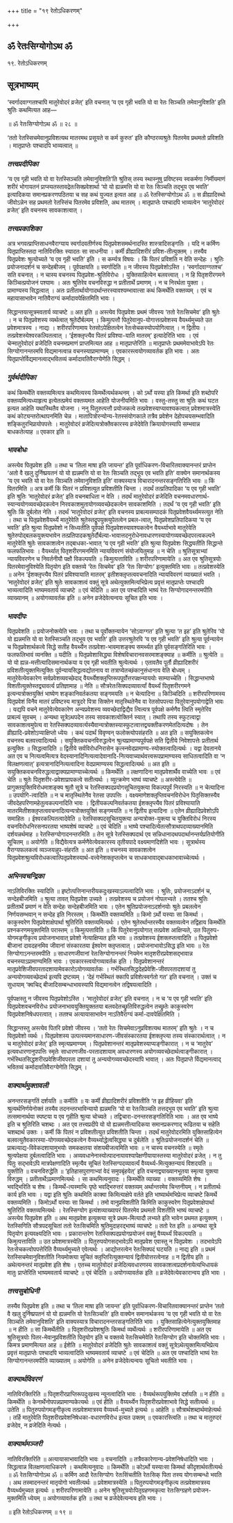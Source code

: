+++
title = "१९ रेतोऽधिकरणम्"

+++


## ॐ रेतःसिग्योगोऽथ ॐ

१९. रेतोऽधिकरणम्

## **सूत्रभाष्यम्**

‘स्वर्गादवाग्गतश्चापि मातुरेवोदरं व्रजेत्’ इति वचनात् ‘य एव गृही भवति यो वा रेतः सिञ्चति तमेवानुविशति’ इति श्रुतिः कथमित्यत आह—

॥ ॐ रेतःसिग्योगोऽथ ॐ ॥ २८ ॥

‘ततो रेतस्सिचमेवानुप्रविशत्यथ मातरमथ प्रसूयते स कर्म कुरुत’ इति कौण्ठरव्यश्रुतेः पितरमेव प्रथमतो प्रविशति । मातृप्राप्तेः पश्चादपि भाव्यत्वात् ॥

### ***तत्त्वप्रदीपिका***

‘य एव गृही भवति यो वा रेतस्सिञ्चति तमेवानुविशति’ति श्रुतिस् तस्य स्थास्नुषु प्रविष्टस्य स्वकर्मणा निर्मीयमाणं शरीरं भोगायतनं प्राप्स्यतस्तावद्रेतःसिक्प्रवेशार्था ‘यो यो ह्यन्नमत्ति यो वा रेतः सिञ्चति तद्भूय एव भवति’ इत्यादिकया समानप्रकरणपठितया च सह कथं युज्यत इत्यत आह ॥ ॐ रेतस्सिग्योगोऽथ ॐ ॥ स व्रीह्यादिस्थो जीवोऽन्नेन सह प्रथमतो रेतस्सिंच पितरमेव प्रविशति, अथ मातरम् । मातृप्राप्तेः पश्चादपि भाव्यत्वेन ‘मातुरेवोदरं व्रजेत्’ इति वचनस्य सावकाशत्वात् ।

### ***तत्त्वप्रकाशिका***

अत्र भगवत्प्राप्तिसाधनवैराग्याय स्वर्गादवतीर्णस्य पितृप्रवेशसमर्थनादस्ति शास्त्रादिसङ्गतिः । यदि न कर्मिणः पितृप्राप्तिस्तदा नातिविरक्तिः स्यादतः सा साधनीया । कर्मी व्रीह्यादिशरीरं प्रविश-तीत्युक्तम् । तस्यैव पितृप्रवेशः श्रुत्योच्यते ‘य एव गृही भवति’ इति । स कर्म्यत्र विषयः । किं पितरं प्रविशति न वेति सन्देहः । श्रुतिः प्रयोजनादर्शनं च सन्देहबीजम् । पूर्वपक्षयति ॥ स्वर्गादिति ॥ न जीवस्य पितृप्रवेशोऽस्ति । ‘स्वर्गादवाग्गतश्च’ सति वचनात् । न चास्य वचनस्य पितृप्रवेश-श्रुतिविरोधः । युक्तिसाहित्येन बलवत्त्वात् । न हि पितृशरीरगमने किञ्चित्प्रयोजनं पश्यामः । अतः श्रुतिरेव वचनविरुद्धा न प्रतीतार्थे प्रमाणम् । न च निरर्थता युक्ता । प्रामाण्यस्य सिद्धत्वात् । अतः प्रतीतार्थायोगादर्थान्तरस्यावश्यम्भावात्सा कथं किमर्थेति वक्तव्यम् । एवं च महायासाभावेन नातिवैराग्यं कर्मादावपेक्षितमिति भावः ।

सिद्धान्तयत्सूत्रमवतार्य व्याचष्टे ॥ अत इति ॥ अस्त्येव पितृप्रवेशः प्रथमं जीवस्य ‘ततो रेतःसिचमेव’ इति श्रुतेः । न च पितृप्रवेशस्य व्यर्थत्वात् श्रुतेदौर्बल्यम् । किमुत्पत्तौ पितुरेवानुप-योगात्तत्प्रवेशस्य वैयर्थ्यमुच्यते उत प्रवेशमात्रस्य । नाद्यः । शरीरपरिणामाय रेतसोऽपेक्षितत्वेन रेतःसेचकस्योपयोगित्वात् । न द्वितीयः । तत्प्रवेशस्येश्वरकल्पितत्वात् । ‘ईशक्लृप्त्यैव पितरं प्रविश्या-याति मातरम्’ इत्यादेरिति भावः । एवं चेन्मातुरेवोदरं व्रजेदिति वचनमप्रमाणं प्राप्तमित्यत आह ॥ मातृप्राप्तेरिति ॥ मातृप्राप्तेः प्रथममेवाभावेऽपि रेतः सिग्योगानन्तरमपि विद्यमानत्वान्न वचनस्याप्रामाण्यम् । एवकारस्त्वयोगव्यावर्तक इति भावः । अतः पितृप्राप्तेर्विद्यमानत्वाद्भवितव्यं कर्मादावतिवैराग्येणेति सिद्धम् ।

### ***गुर्वर्थदीपिका***

कथं किमर्थेति वक्तव्यमित्यत्र कथमित्यस्य किमर्थेत्यर्थकथनम् । को ऽर्थो यस्या इति किमर्था इति शब्दोपरि वक्तव्यमित्यध्याहृत्य इत्येतत्प्रमेयं वक्तव्यमत आहेति योजनीयमिति भावः । वस्तु-तस्तु सा श्रुतिः कथं घटत इत्यत आहेति यथास्थितैव योजना । ननु पितुरुत्पत्तौ प्रयोजकत्वे तत्प्रवेशस्याप्यावश्यकत्वात् प्रवेशमात्रस्येति कथं कोट्यन्तरोत्थापनमिति चेन्न । मातापित्रोरन्योन्य-रेतस्संयोगकाले तत्रैव प्रवेशेन देहोपचयसम्भवादिति शङ्कितुरभिप्रायोपपत्तेः । मातुरेवोदरं व्रजेदित्यत्रोक्तैवकारस्य व्रजेदेवेति क्रियायोगस्यापि सम्भवान्न बाधकतेत्याह ॥ एवकार इति ॥

### ***भावबोधः***

अस्त्येव पितृप्रवेश इति ॥ तथा च ‘तिला माषा इति जायन्त’ इति पूर्वाधिकरण-विचारितवाक्यानन्तरं प्राप्तेन ‘अतो वै खलु दुर्निष्प्रयतनं यो यो ह्यन्नमत्ति यो वा रेतः सिञ्चति तद्भूय एव भवति इति’ वाक्येन समानार्थकस्य ‘य एव भवति यो वा रेतः सिञ्चति तमेवानुविशति इति’ वाक्यस्यात्र विचारादनन्तरसङ्गतिरिति भावः ॥ किं पितरमिति ॥ अत्र कर्मी किं पितरं न प्रविशत्युत प्रविशतीति चिन्ता । तदर्थं तत्प्रतिपादिका ‘य एव गृही भवति’ इति श्रुतिः ‘मातुरेवोदरं व्रजेत्’ इति वचनबाधिता न वेति । तदर्थं मातुरेवोदरं व्रजेदिति वचनमवधारणार्थ-स्यान्ययोगव्यवच्छेदकत्वेन निरवकाशमुतायोगव्यवच्छेदकत्वेन सावकाशमिति । तदर्थं ‘य एव गृही भवति’ इति श्रुतिः किं दुर्बलोत नेति । तदर्थं ‘मातुरेवोदरं व्रजेत्’ इति वचनस्य प्राबल्यसम्पादकं पितृप्रवेशवैयर्थ्यमस्त्युत नेति । तथा च पितृप्रवेशवैयर्थ्ये मातुरेवेति श्रुतेस्तद्रूपयुक्त्युपेतत्वेन प्रबल-त्वात्, पितृप्रवेशप्रतिपादिकया ‘य एव भवति’ इति श्रुत्या पितृप्रवेशो न सिध्यतीति पूर्वपक्षे पितृप्रवेशस्यावश्यकत्वेन वैयर्थ्याभावे मातुरेवेति श्रुतेरुपोद्बलकयुक्त्यभावेन तत्प्रतिपादकश्रुतेर्दौर्बल्या-भावात्तदनुरोधेनावधारणस्यायोगव्यवच्छेदपरत्वकल्पने मातुरेवेति श्रुतेः सावकाशत्वेन तद्बाधका-भावात् ‘य एव गृही भवति’ इति श्रुत्या पितृप्रवेशः सिद्ध्यतीति सिद्धान्ते फलफलिभावः । वैयर्थ्यात् पितृशरीरगमनमिति न्यायविवरणं संयोजयितुमाह ॥ न चेति ॥ श्रुतिसूत्राभ्यां न्यायविवरणेन च निवर्तनीयौ पक्षौ विकल्पयति ॥ किमुत्पत्ताविति ॥ शरीरपरिणामायेति ॥ अत एव श्रुतिसूत्रयोः पितरमेवानुविश्येति पितृयोग इति वक्तव्ये ‘रेतः सिचमेव’ इति ‘रेतः सिग्योगः’ इत्युक्तमिति भावः ॥ तत्प्रवेशस्येति ॥ अनेन ‘ईशक्लृप्त्यैव पितरं प्रविश्यायाति मातरम्’ इतीशक्लृप्तत्ववचनादिति न्यायविवरणं व्याख्यातं भवति । ‘मातुरेवोदरं व्रजेत्’ इति श्रुतेः सावकाशत्वं वक्तुं सूत्रे अथेत्युक्तमित्यभिप्रेत्य प्रवृत्तं मातृप्राप्तेः पश्चादपि भाव्यत्वादिति भाष्यमवतार्य व्याचष्टे ॥ एवं चेदिति ॥ अत एव पश्चादिति भाष्यं रेतः सिग्योगादनन्तरमपीति व्याख्यानम् ॥ अयोगव्यावर्तक इति ॥ अनेन व्रजेदेवेत्यन्वयः सूचित इति भावः ।

### ***भावदीपः***

पितृप्रवेशति ॥ प्रयोजनोक्त्येति भावः । तथा च पूर्वोक्तन्यायेन ‘सोऽवाग्गत’ इति श्रुत्या ‘त इह’ इति श्रुतेरिव ‘यो यो ह्यन्नमत्ति यो वा रेतस्सिञ्चति तद्भूय एव भवति’ इति उत्तरश्रुतेरपि ‘य एव गृही भवति’ इति श्रुत्या पूर्वन्यायेन च पितृप्रवेशार्थकत्वे सिद्धे सतीह वैयर्थ्येन तत्प्रवेशा-भावमाशङ्क्य समर्थ्यत इति पूर्वसङ्गतिरिति भावः । फलफलिभावं व्यनक्ति ॥ यदीति ॥ पितृप्रवेशासिद्ध्या विशेषविचारानवसरमाशङ्क्याह ॥ कर्मीति ॥ श्रुत्येति ॥ यो यो ह्यन्न-मत्तीत्यादिसमानार्थकया य एव गृही भवतीति श्रुत्येत्यर्थः । एतावतैव पूर्तौ व्रीह्यादिशरीरं प्रविशतीत्युक्तमित्युक्तिः पूर्वन्यायसिद्धत्वद्योतनाय वा तत्राप्येतच्छंकानुसंधानाय वेति बोध्यम् । मातुरेवेत्येवकारेण सर्वप्रवेशव्यवच्छेदाद् वैयर्थ्येशक्लृप्तिरूपपूर्वोत्तरपक्षन्याययोः साम्याच्चेति । सिद्धान्तभाष्ये विशतीत्युक्तेस्तद्व्यावर्त्य प्रतिज्ञामाह ॥ नेति ॥ सौत्ररेतःसिक्पदव्यावर्त्यां वैयर्थ्यं पितृशरीरगमने इत्यन्यत्रोक्तयुक्तिं भाष्येण शङ्कानिवर्तकतया सङ्गमयति ॥ न चेत्यादिना ॥ किञ्चिदिति ॥ शरीरपरिणामस्य पितृप्रवेशं विनैव मातरं प्रविष्टस्य मात्रुदरे पित्रा सिक्तेन मातृस्थितेनैव वा रेतसोपपत्त्या पितुरेवानुपयोगाद्वेति भावः । यद्यपि वचने मातुरेवेत्येवकारेण अन्यप्रवेशस्य व्यवच्छेदाद्विद्यैव त्वित्यत्र पूर्वपक्षे कर्मणैव त्विति स्मृतेरिव प्राबल्यं सुवचम् । अन्यथा सूत्रेऽथपदेन तस्य सावकाशत्वोक्तिर्न स्यात् । तथापि तस्य स्फुटत्वाद्वा सावकाशत्वमुपेत्य वा रेतस्सिक्पदव्यावर्त्यस्यैवान्यत्रोक्तस्यास्फुटत्वात्तद्व्यक्तीकरणमेतदित्यदोषः । तेन व्रीह्यादि-प्रवेशोऽप्याक्षिप्तो ध्येयः । कथं पदार्थं विवृण्वन् फलोक्त्योपसंहरति ॥ अत इति ॥ सयुक्तिकत्वेन वचनस्य बलवत्त्वादित्यर्थः । सयुक्तिकवचनविरुद्धत्वेन श्रुत्यप्रामाण्यपूर्वपक्षे सति द्वितीये निवेशापत्तेः प्रतीतार्थ इत्युक्तिः ॥ सिद्धत्वादिति ॥ द्वितीये सर्वविरोधनिरासेन कृत्स्नवेदप्रामाण्य-स्योक्तत्वादित्यर्थः । यद्वा देवतानये अत एव च नित्यत्वमित्यत्र वेदस्यानादिनित्यत्वादेवानादि-नित्यवाच्यार्थवत्त्वरूपप्रामाण्यस्य साधितत्वादिति वा ‘न विलक्षणत्वात्’ इत्यत्रानादिनित्यत्वादिना वेदप्रामाण्यस्य सिद्धत्वादित्यर्थः ॥ अत इति ॥ सयुक्तिकवचनविरुद्धत्वाद्वाक्यप्रामाण्याच्चेत्यर्थः ॥ किमर्थेति ॥ लक्षणादिना मातृप्रवेशार्थैव वाच्येति भावः ॥ एवं चेति ॥ श्रुतेः पितृशरीर-प्रवेशाप्रापकत्वे सतीत्यर्थः । व्युत्क्रमेण भाष्यं व्याचष्टे ॥ अस्त्येवेति ॥ प्रागुक्तयुक्तिविरोधमाशङ्क्य श्रुतौ सूत्रे च रेतस्सिक्पदप्रयोगसूचितयुक्त्या विकल्पपूर्वं निरस्यति ॥ न चेत्यादिना ॥ उपयोगि-त्वादिति ॥ न च मातृस्थितेनैव रेतसा उपपत्तिः । वक्ष्यमाणेशक्लृप्तिवचनविरोधेन पितृसिक्तस्यैव जीवदेहपरिणामहेतुत्वकल्पनादिति भावः । द्वितीयकल्पनिवर्तकतया ईशक्लृप्त्यैव पितरं प्रविश्यायाति मातरमितीशक्लृप्तत्ववचनादित्यन्यत्रोक्तयुक्तिं सङ्गमयति ॥ न द्वितीय इत्यादिना ॥ एतेन व्रीह्यादिप्रवेशोऽपि समाहितः । ईश्वरकल्पितत्वादेवेति ॥ रेतस्सिक्पदसूचितयुक्त्या अन्यत्रोक्त-युक्त्या च युक्तिविरोधं निरस्य वचनविरोधनिरसनपरतया भाष्यशेषं व्याचष्टे ॥ एवं चेदिति ॥ भाष्ये पश्चादित्येतत्सौत्राथपदव्याख्यानमिति दर्शयन्नर्थमाह ॥ रेतस्सिग्योगादनन्तरमिति ॥ तेन सूत्रे रेतस्सिक्पदार्थ एव सन्निधानादथपदार्थानन्तर्यप्रतियोगीति सूचितम् ॥ अयोगेति ॥ विद्यैवेत्यत्र कर्मणैवेत्येवकारस्य तृतीयपादे वक्ष्यमाणदिशेति भावः । सूत्रार्थस्य वैराग्यफलकत्वं व्यञ्जयन्नुप-संहरति ॥ अत इति ॥ वचनस्य सावकाशत्वेन पितृप्रवेशश्रुत्यविरोधकत्वात्पितृप्रवेशस्यार्थ-वत्त्वेनेशक्लृप्तत्वेन च साधकभावाद्बाधकाभावाच्चेत्यर्थः ।

### ***अभिनवचन्द्रिका***

नाऽतिविरक्तिः स्यादिति ॥ इष्टोत्पत्तिनान्तरीयकदुःखस्याऽल्पत्वादिति भावः । श्रुतिः, प्रयोजनाऽदर्शनं च, सन्देहबीजमिति ॥ श्रुत्या तावत् पितृप्रवेश उच्यते । तत्प्रवेशस्य च प्रयोजनं नोपलभ्यते । ततश्च श्रुतिः प्रतीतार्थे प्रमाणं न वेति सन्देहः सन्देहबीजमिति भावः । एतेन श्रुतिप्रयोजनाऽदर्शनयोः श्रुतेः प्रबलत्वेन निर्णयसम्भवान् न सन्देह इति निरस्तम् । किमर्थेति वक्तव्यमिति ॥ किमो ऽर्थो यस्याः सा किमर्था । काकुस्वरेण पितृप्रवेशाक्षेपार्था श्रुतिरिति वक्तव्यमित्यर्थः । एतेन श्रुतेरर्थान्तरस्यैव वक्तव्यत्वेन तद्विहाय किमर्थेति प्रश्नकरणमयुक्तमिति परास्तम् ॥ किमुत्पत्ताविति ॥ किं पितुरेवानुपयोगात् तत्प्रवेश आक्षिप्यते, उत पितुरुप-योगमङ्गीकृत्य प्रयोजनाभावात् प्रवेशो नेत्याक्षिप्यत इति भावः ॥ तत्प्रवेशस्य ईशक्लप्तत्वादिति ॥ पितृप्रवेशो बीजानां दावदहनमिव जीवानां संस्कारतया ईश्वरेण क्लृप्तत्वात् । प्रयोजनाभावोऽसिद्ध इति भावः ॥ रेतः सिग्योगाऽनन्तरमपीति ॥ साधारणजीवानां रेतःसिग्योगानन्तरं नियमेन मातृशरीरप्रवेशसद्भावान्न वचनस्याऽप्रामाण्यमिति भावः । एवकारस्त्वयोगव्यावर्तक इति । पितृप्रवेशानन्तरं मातृप्रवेशिजीवपरतादशायामेवकारोऽयोगव्यावर्तकः । गर्भस्थितसिद्धदेहप्रेवेशि-जीवपरतादशायां तु अन्ययोगव्यवच्छेदार्थ इत्यपि द्रष्टव्यम् । ‘देहं गर्भस्थितं क्कापि प्रविशेत्स्वर्गतो गत’ इति वचनात् । उक्तं च सुधायाम् ‘क्वचिद् बीजादिसम्बन्धाभावस्यापि विद्यमानत्वेन तद्विषयत्वादिति ।

पूर्वपक्षस्तु न जीवस्य पितृप्रवेशोऽस्ति । ‘मातुरेवोदरं व्रजेत्’ इति वचनात् । न च ‘य एव गृही भवति’ इति पितृप्रवेशवचनविरोधः प्रयोजनाभावयुक्तियुक्ततया बलवदेतच्छ्रुतिविरुद्धत्वेन तच्छ्रुतेः काकुस्वरेण पितृप्रवेशनिषेधपरत्वात् । ततश्च अत्यायासाभावेन नाऽतिवैराग्यं कर्मा-दावपेक्षितमिति ।

सिद्धान्तस्तु अस्त्येव पितरि प्रवेशो जीवस्य । ‘ततो रेतः सिचमेवाऽनुप्रविशत्यथ मातरम्’ इति श्रुतेः । न च पितृप्रवेशो व्यर्थः । पितृप्रवेशस्य उत्पत्स्यमानसाधारण-जीवसंस्कारतया ईशक्लृप्त्या तस्य संस्कारार्थत्वात् । न च मातुरेवोदरं व्रजेत्’ इति स्मृत्यप्रमाण्यम् । पितृप्रवेशानन्तरं मातृप्रवेशस्याप्यङ्गीकारात् । न च ‘मातुरेव’ इत्यवधारणानुपपत्तिः स्मृतेः साधारणजीव-परतादशायाम् अवधारणस्य अयोगव्यवच्छेदार्थत्वाङ्गीकारात् । गर्भस्थितसिद्धशरीरप्रवेशिजीवपरता दशायां तु अन्ययोगव्यवच्छेदस्यापि भावात् । अतः पितृप्राप्ते र्विद्यमानत्वाद् भवितव्यं कर्मादावतिवैराग्येणेति सिद्धम् ।

### ***वाक्यार्थमुक्तावली***

अनन्तरसङ्गतिं दर्शयति ॥ कर्मीति ॥ यः कर्मी व्रीह्यादिशरीरं प्रविशतीति ‘त इह व्रीहियवा’ इति श्रुत्यर्थनिर्णयेनोक्तं तस्यैव तदनन्तरभाविन्यायो ह्यन्नमत्ति ‘यो वा रेतःसिञ्चति तत्तद्भूय एव भवति’ इति श्रुत्या तत्समानार्थया स्पष्टया य एव गृहीति श्रुत्या चोच्यते । तद्विचारा-दनन्तरसङ्गतिरिति भावः । अत एव भाष्ये इति च श्रुतिरिति चशब्दः । अत एव तत्त्वप्रदीपे यो यो ह्यन्नमत्तीत्यादिकया समानप्रकरणाद् रूढितया च सहेति चशब्दार्थ उक्तः । कर्मी किं पितरं न प्रविशतीत्युत प्रविशतीति चिन्ता । तदर्थं मातुरेवोदरमिति युक्तिसाहित्येन बलवत्युतैवकारस्या-योगव्यवच्छेदकत्वेन वैय्यर्थ्याद्धेत्वसिद्ध्या च दुर्बलेति ॥ श्रुतिःप्रयोजनादर्शनं चेति ॥ प्राबल्याद्य-विवेकदशायामुभयोः समकक्षतया संशयबीजत्वमिति भावः ॥ न चास्य वचनस्येति ॥ स्मृतेः श्रुत्यपेक्षया दुर्बलत्वादिति भावः । अव्यवधानेनास्योत्पादनायावश्यापेक्षणीयायास्तस्या मातुरेवोदरं व्रजेत् । न तु पितुः सद्भावेऽपि मात्रपेक्षणादिति स्मृत्यैव सूचितं रेतस्सिग्पदव्यावर्त्यं वैय्यर्थ्य-मित्युक्तन्यायं विशदयति ॥ युक्तीति ॥ वचनविरुद्धेति ॥ ‘इतिहासपुराणाभ्यां वेदं समुपबृंहयेत्’ इति वचनाद्व्याख्यानभूतया स्मृत्या युक्त्या विरुद्धम् । प्रतीतार्थेऽप्रमाणमित्यर्थः । सा कथमित्यनुवादः । किमर्थेति व्याख्या । वक्तव्यमिति शेषः । भवद्भिरिति च शेषः । किमर्थे-त्यस्माभिः पृष्ठे भवद्भिरुत्तरं वक्तव्यम् अर्थान्तरमेव चिन्तनीयम् । न प्रतीतार्थः कार्य इति भावः । यद्वा इति श्रुतिः कथमिति काक्वा किमित्याक्षेपे वर्तते इति भाष्यार्थमभिप्रेत्य व्याचष्टे किमर्थे वक्तव्यमिति । किमोऽर्थो यस्याः सा किमर्था । तमो वानुप्रविशतीति किमिति काकुस्वरेण पितृप्रवेशाक्षेपार्था श्रुतिरिति वक्तव्यमित्यर्थः । रेतस्सिग्योग इत्यंशव्याख्यापरं पितरमेव प्रथमतो विशतीति भाष्यं व्याचष्टे ॥ अस्त्येव पितृप्रवेश इति ॥ अथ मातृप्रवेश इत्युक्त्या सूत्रे प्रथम-मित्यादौ लभ्यते इति भावेन प्रथमत इत्युक्तम् । रेतस्सिगिति सौत्रपदसूचितां ततो रेतःसिचमिति श्रुतिमुदाहरद्भाष्यं व्याचष्टे ॥ ततो रेत इति ॥ अन्यथा सूत्रे पितृयोग इत्यवक्ष्यदिति भावः । प्रकारान्तरेण रेतस्सिक्पदप्रयोगप्रयोजनं वक्तुं वैय्यर्थ्यं विकल्पयति ॥ किमुत्पत्ताविति ॥ उत प्रवेशमात्रस्येति ॥ पितुरुपयोगसद्भावेऽपि मातृप्रवेश एवास्तु न पितृप्रवेशः । तदभावेऽपि रेतःसेचकत्वोपपत्तेरिति वैय्यर्थ्यमुच्यते एवेत्यर्थः । आद्योत्तरत्वेन रेतःसिक्पदं घटयति ॥ नाद्य इति ॥ प्रथमं रेतस्सिचमेवानुविशतीति नियमोक्त्या सूचितं क्लृप्तिरित्युक्तन्यायं द्वितीयोत्तरत्वेनाह ॥ न द्वितीय इति ॥ अथेत्यनन्तरं मातृप्रवेश इति शेषः । एतच्च मातुरेवोदरं व्रजेदित्यवधारणस्य सावकाशत्वप्रदर्शनायेत्यभिधायकं मातुः प्राप्तेरिति भाष्यमवतार्य व्याचष्टे ॥ एवं चेदिति ॥ अयोगव्यावर्तक इति ॥ व्रजेदेवेत्येवकारान्वय इति भावः ।

### ***तत्त्वसुबोधिनी***

तस्यैव पितृप्रवेश इति ॥ तथा च ‘तिला माषा इति जायन्त’ इति पूर्वाधिकरण-विचारितवाक्यानन्तरं प्राप्तेन ‘ततो वै खलु दुर्निष्प्रपतनं यो यो ह्यन्नमत्ति यो रेतःसिञ्चति’ इति वाक्येन समानार्थकस्य ‘य एव गृही भवति यो वा रेतः सिञ्चति तमेवानुविशति’ इति वाक्यस्यात्र विचारादनन्तरसङ्गतिरिति भावः । युक्तिसाहित्येनेत्युक्तयुक्तिमाह ॥ न हीति ॥ सा किमर्थेतीति ॥ पितृशरीरप्रवेशश्रुतिः किमर्था व्यर्थेत्यर्थः ॥ शरीरपरिणामायेति ॥ अत एव श्रुतिसूत्रयोः पितर-मेवानुप्रविशतीति पितृयोग इति च वक्तव्ये रेतःसिचमेवेति रेतःसिग्योग इति चोक्तमिति भावः । किमत्र प्रमाणमित्यत आह ॥ ईशेति ॥ मातुरेवोदरं व्रजेदिति श्रुतेः सावकाशत्वं वक्तुं सूत्रेऽथेत्युक्तमित्यभिप्रेत्य प्रवृत्तं मातृप्राप्तेः पश्चादपि भाव्यत्वादिति भाष्यमवतार्य व्याचष्टे ॥ एवं चेदिति ॥ अत एव पश्चादिति भाष्यं रेतः सिग्योगानन्तरमपीति व्याख्यातम् ॥ अयोगेति ॥ अनेन व्रजेदेवेत्यन्वयः सूचितो भवतीति भावः ।

### ***वाक्यार्थविवरणं***

नातिविरक्तिरिति ॥ पितृशरीरप्राप्तिरूपदुःखस्य न्यूनत्वादिति भावः । वैय्यर्थरूपयुक्तिमेव दर्शयति ॥ न हीति ॥ किमर्थेति ॥ केनार्थेनोपपन्नप्रामाण्यकेत्यर्थः ॥ एवं हीति ॥ वैय्यर्थ्येन पितृशरीरप्रवेशाभावे सिद्धे सतीत्यर्थः ॥ उतेति ॥ पितुरुपयोगमङ्गीकृत्य तत्प्रवेशमात्रस्य वैय्यर्थ्य-मुच्यते इत्यर्थः ॥ आहेति ॥ सौत्रार्थशब्दार्थमाहेत्यर्थः । तर्हि मातुरेवेति पितृशरीरप्रवेशनिषेधका-वधारणविरोध इत्यत उक्तम् ॥ एवकारस्त्विति ॥ तथा च मातुरुदरं व्रजेदेव, न व्रजेदिति नेत्यर्थः ।

### ***वाक्यार्थमञ्जरी***

नातिविरक्तिरिति ॥ अत्यायासाभावादिति भावः ॥ वचनादिति ॥ तत्रैवकारेणान्य-प्रवेशनिषेधादिति भावः । सिद्धत्वान्न विलक्षणत्वाधिकरणे । कथमित्यनुवादः ॥ किमर्थेति ॥ कोऽर्थो यस्याःसा किमर्था कीदृशार्थवतीत्यर्थः ॥ ॐ रेतःसिग्योगोऽथ ॐ ॥ कर्मिण आदौ रेतःसिग्योगः रेतःसिंचतीति रेतःसिक् पिता तस्य योगःसम्बन्धो भवति । अथ तस्मादनन्तरं मातृयोगो भवतीत्यर्थः ॥ प्रवेशमात्रस्येति ॥ पितुरुपयोगमङ्गीकृत्य तत्प्रवेशमात्रस्य वैय्यर्थ्यमुच्यत इत्यर्थः ॥ शरीरपरिणामायेति ॥ अनेन श्रुतिसूत्रयोःपितृग्रहणमकृत्वा रेतःसिग्ग्रहणे प्रयोजन-मुक्तमिति ध्येयम् ॥ अयोगव्यावर्तक इति ॥ तथा च व्रजेदेवेत्यन्वय इति भावः ।

॥ इति रेतोऽधिकरणम् ॥ १९ ॥



